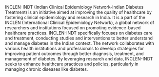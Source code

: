 INCLEN-INDT (Indian Clinical Epidemiology Network-Indian Diabetes Treatment) is an initiative aimed at improving the quality of healthcare by fostering clinical epidemiology and research in India. It is a part of the INCLEN (International Clinical Epidemiology Network), a global network of researchers and institutions focused on promoting evidence-based healthcare practices. INCLEN-INDT specifically focuses on diabetes care and treatment, conducting studies and interventions to better understand and manage diabetes in the Indian context. The network collaborates with various health institutions and professionals to develop strategies for improving patient outcomes through better diagnosis, treatment, and management of diabetes. By leveraging research and data, INCLEN-INDT seeks to enhance healthcare practices and policies, particularly in managing chronic diseases like diabetes.